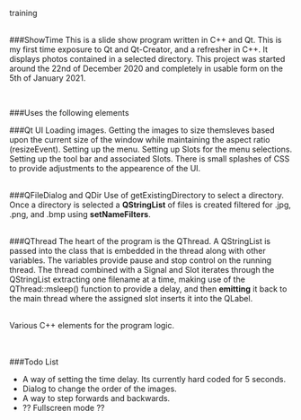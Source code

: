 training<br /><br />

###ShowTime
This is a slide show program written in C++ and Qt. This is my first time exposure to Qt and Qt-Creator, and a refresher in C++. It displays photos contained in a selected directory. This project was started around the 22nd of December 2020 and completely in usable form on the 5th of January 2021.

<br />

###Uses the following elements

###Qt UI
Loading images. Getting the images to size themsleves based upon the current size of the window while maintaining the aspect ratio (resizeEvent). Setting up the menu. Setting up Slots for the menu selections. Setting up the tool bar and associated Slots. There is small splashes of CSS to provide adjustments to the appearence of the UI.<br /><br />

###QFileDialog and QDir
Use of getExistingDirectory to select a directory. Once a directory is selected a <b>QStringList</b> of files is created filtered for .jpg, .png, and .bmp using <b>setNameFilters</b>.<br /><br />

###QThread
The heart of the program is the QThread. A QStringList is passed into the class that is embedded in the thread along with other variables. The variables provide pause and stop control on the running thread. The thread combined with a Signal and Slot iterates through the QStringList extracting one filename at a time, making use of the QThread::msleep() function to provide a delay, and then <b>emitting</b> it back to the main thread where the assigned slot inserts it into the QLabel. <br /><br />

Various C++ elements for the program logic.<br /><br /><br />

###Todo List
<ul>
<li>A way of setting the time delay. Its currently hard coded for 5 seconds.</li>
<li>Dialog to change the order of the images.</li>
<li>A way to step forwards and backwards. </li>
<li>?? Fullscreen mode ??</li>
</ul>
